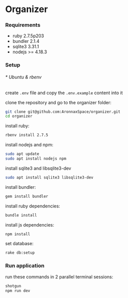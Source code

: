 # Organizer

### Requirements

- ruby 2.7.5p203
- bundler 2.1.4
- sqlite3 3.31.1
- nodejs >= 4.18.3

### Setup
###### * Ubuntu & rbenv

create `.env` file and copy the `.env.example` content into it

clone the repository and go to the organizer folder:
```bash
git clone git@github.com:AronnaxSpace/organizer.git
cd organizer
```

install ruby:
```bash
rbenv install 2.7.5
```

install nodejs and npm:
```bash
sudo apt update
sudo apt install nodejs npm
```

install sqlite3 and libsqlite3-dev
```bash
sudo apt install sqlite3 libsqlite3-dev
```

install bundler:
```bash
gem install bundler
```

install ruby dependencies:
```bash
bundle install
```

install js dependencies:
```bash
npm install
```

set database:
```bash
rake db:setup
```

### Run application

run these commands in 2 parallel terminal sessions:
```bash
shotgun
npm run dev
```
